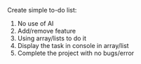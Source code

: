 Create simple to-do list:
1. No use of AI
2. Add/remove feature
3. Using array/lists to do it
4. Display the task in console in array/list
5. Complete the project with no bugs/error
